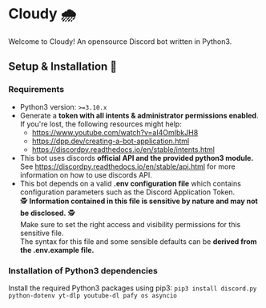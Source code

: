# Cloudy 🌧️
Welcome to Cloudy!
An opensource Discord bot written in Python3.

## Setup & Installation 🚀

### Requirements

- Python3 version: `>=3.10.x` <br>
- Generate a **token with all intents & administrator permissions enabled**.<br>If you're lost, the following resources might help:
    - https://www.youtube.com/watch?v=aI4OmIbkJH8
    - https://dpp.dev/creating-a-bot-application.html
    - https://discordpy.readthedocs.io/en/stable/intents.html <br>
- This bot uses discords **official API and the provided python3 module.**<br>See https://discordpy.readthedocs.io/en/stable/api.html for more information on how to use discords API. <br>
- This bot depends on a valid **.env configuration file** which contains configuration parameters such as the Discord Application Token.
  <br> 🕵️ **Information contained in this file is sensitive by nature and may not be disclosed.** 🕵️
  <br> Make sure to set the right access and visibility permissions for this sensitive file. 
  <br> The syntax for this file and some sensible defaults can be **derived from the .env.example file.**

### Installation of Python3 dependencies

Install the required Python3 packages using pip3:
`pip3 install discord.py python-dotenv yt-dlp youtube-dl pafy os asyncio`
